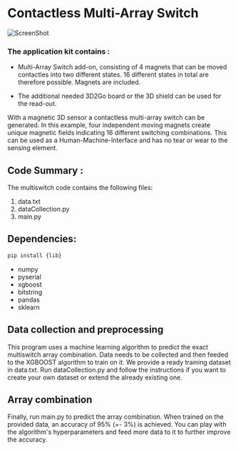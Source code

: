 # Contactless Multi-Array Switch

![ScreenShot](https://raw.github.com/AchrafFriaa/SwitchXGBOOST/master/img/20201210_142639.jpg)

### The application kit contains :

* Multi-Array Switch add-on, consisting of 4 magnets that can be moved contactles into two different states. 16 different states in total are therefore possible. Magnets are included.

* The additional needed 3D2Go board or the 3D shield can be used for the read-out.

With a magnetic 3D sensor a contactless multi-array switch can be generated. In this example, four independent moving magnets create unique magnetic fields indicating 16 different switching combinations.
This can be used as a Human-Machine-Interface and has no tear or wear to the sensing element.


## Code Summary :

The multiswitch code contains the following files:

1. data.txt
2. dataCollection.py
3. main.py

## Dependencies: 

```bash
pip install {lib}

```
* numpy
* pyserial
* xgboost
* bitstring
* pandas
* sklearn

## Data collection and preprocessing

This program uses a machine learning algorithm to predict the exact multiswitch array combination. Data needs to be collected and then feeded to the XGBOOST algorithm to train on it. We provide a ready training dataset in data.txt. 
Run dataCollection.py and follow the instructions if you want to create your own dataset or extend the already existing one.

## Array combination

Finally, run main.py to predict the array combination. When trained on the provided data, an accuracy of 95% (+- 3%) is achieved. You can play with the algorithm's hyperparameters and feed more data to it to further improve the accuracy.  
